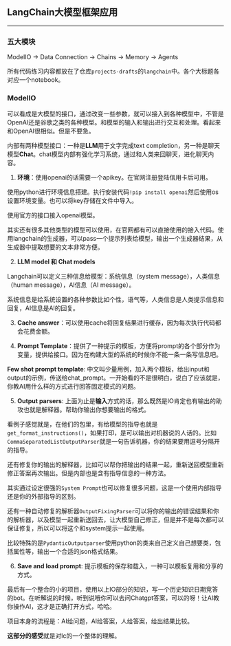 ## LangChain大模型框架应用

---

### 五大模块

ModelIO -> Data Connection -> Chains -> Memory -> Agents

所有代码练习内容都放在了仓库`projects-drafts`的`langchain`中。各个大标题各对应一个notebook。

### ModelIO

可以看成是大模型的接口，通过改变一些参数，就可以接入到各种模型中，不管是OpenAI还是谷歌之类的各种模型。和模型的输入和输出进行交互和处理。看起来和OpenAI很相似。但是不要急。

内部有两种模型接口：一种是**LLM**用于文字完成text completion，另一种是聊天模型**Chat**。chat模型内部有强化学习系统，通过和人类来回聊天，进化聊天内容。

1. **环境**：使用openai的话需要一个apikey。在官网注册登陆信用卡后可用。

使用python进行环境信息搭建。执行安装代码`!pip install openai`然后使用os设置环境变量。也可以将key存储在文件中导入。

使用官方的接口接入openai模型。

其实还有很多其他类型的模型可以使用，在官网都有可以直接使用的接入代码。使用langchain的生成器，可以pass一个提示列表给模型，输出一个生成器结果，从生成器中提取想要的文本非常方便。

2. **LLM model 和 Chat models**

Langchain可以定义三种信息给模型：系统信息（system message），人类信息（human message），AI信息（AI message）。

系统信息是给系统设置的各种参数比如个性，语气等，人类信息是人类提示信息和回复，AI信息是AI的回复。

3. **Cache answer**：可以使用cache将回复结果进行缓存，因为每次执行代码都会花费金额。

4. **Prompt Template**：提供了一种提示的模板，方便将prompt的各个部分作为变量，提供给接口。因为在构建大型的系统的时候你不能一条一条写信息吧。

**Few shot prompt template**: 中文叫少量用例，加入两个模板，给出input和output的示例，传送给chat_prompt。一开始看的不是很明白，说白了应该就是，你教AI用什么样的方式进行回答固定模式的问题。

5. **Output parsers**: 上面为止是**输入**方式的话，那么既然是IO肯定也有输出的助攻也就是解释器。帮助你输出你想要输出的格式。

看例子感觉就是，在他们的包里，有给模型的指导也就是`get_format_instructions()`，如果打印，是可以输出对机器说的人话的。比如`CommaSeparatedListOutputParser`就是一句告诉机器，你的结果要用逗号分隔开的指导。

还有修复你的输出的解释器，比如可以帮你把输出的结果一起，重新送回模型重新修正答案再次输出。但是内部也是含有指导信息的一种方法。

其实通过设定很强的`System Prompt`也可以修复很多问题，这是一个使用内部指导还是你的外部指导的区别。

还有一种自动修复的解析器`OutputFixingParser`可以将你的输出的错误结果和你的解析器，以及模型一起重新送回去，让大模型自己修正，但是并不是每次都可以保证修复，所以可以将这个和system提示一起使用。

比较特殊的是`PydanticOutputparser`使用python的类来自己定义自己想要类，包括属性等，输出一个合适的json格式结果。

6. **Save and load prompt**: 提示模板的保存和载入，一种可以模板复用和分享的方式。

最后有一个整合的小的项目，使用以上IO部分的知识，写一个历史知识日期竞答的bot。在听解说的时候，听到说哦你可以去问Chatgpt答案，可以的呀！让AI教你操作AI，这才是正确打开方式，哈哈。

项目本身的流程是：AI给问题，AI给答案，人给答案，给出结果比较。

**这部分的感受**就是对lc的一个整体的理解。

